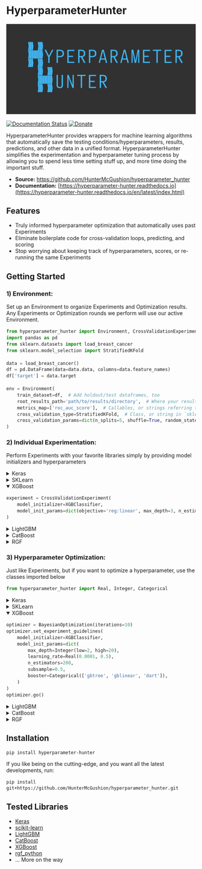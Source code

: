 HyperparameterHunter
====================

![HyperparameterHunter Overview](docs/media/overview.gif)

[![Documentation Status](https://readthedocs.org/projects/hyperparameter-hunter/badge/?version=latest)](https://hyperparameter-hunter.readthedocs.io/en/latest/?badge=latest)
[![Donate](https://img.shields.io/badge/Donate-PayPal-green.svg)](https://www.paypal.com/cgi-bin/webscr?cmd=_s-xclick&hosted_button_id=Q3EX3PQUV256G)

HyperparameterHunter provides wrappers for machine learning algorithms that
automatically save the testing conditions/hyperparameters, results, predictions, and
other data in a unified format. HyperparameterHunter simplifies the experimentation and hyperparameter
tuning process by allowing you to spend less time setting stuff up, and more time
doing the important stuff.

* **Source:** https://github.com/HunterMcGushion/hyperparameter_hunter
* **Documentation:** [https://hyperparameter-hunter.readthedocs.io](https://hyperparameter-hunter.readthedocs.io/en/latest/index.html)

Features
--------
* Truly informed hyperparameter optimization that automatically uses past Experiments
* Eliminate boilerplate code for cross-validation loops, predicting, and scoring
* Stop worrying about keeping track of hyperparameters, scores, or re-running the same Experiments

Getting Started
---------------

### 1) Environment:

Set up an Environment to organize Experiments and Optimization results.
<br>
Any Experiments or Optimization rounds we perform will use our active Environment.

```python
from hyperparameter_hunter import Environment, CrossValidationExperiment
import pandas as pd
from sklearn.datasets import load_breast_cancer
from sklearn.model_selection import StratifiedKFold

data = load_breast_cancer()
df = pd.DataFrame(data=data.data, columns=data.feature_names)
df['target'] = data.target

env = Environment(
	train_dataset=df,  # Add holdout/test dataframes, too
	root_results_path='path/to/results/directory',  # Where your result files will go
	metrics_map=['roc_auc_score'],  # Callables, or strings referring to `sklearn.metrics`
	cross_validation_type=StratifiedKFold,  # Class, or string in `sklearn.model_selection`
	cross_validation_params=dict(n_splits=5, shuffle=True, random_state=32)
)
```

### 2) Individual Experimentation:

Perform Experiments with your favorite libraries simply by providing model initializers and hyperparameters
<!-- Keras -->
<details>
<summary>Keras</summary>

```python
# Same format used by `keras.wrappers.scikit_learn`. Nothing new to learn
def build_fn(input_shape):  # `input_shape` calculated for you
    model = Sequential([
        Dense(100, kernel_initializer='uniform', input_shape=input_shape, activation='relu'),
        Dropout(0.5),
		Dense(1, kernel_initializer='uniform', activation='sigmoid'),
    ])  # All layer arguments saved (whether explicit or Keras default) for future use
    model.compile(optimizer='adam', loss='binary_crossentropy', metrics=['accuracy'])
    return model

experiment = CrossValidationExperiment(
	model_initializer=KerasClassifier,
    model_init_params=build_fn,  # We interpret your build_fn to save hyperparameters in a useful, readable format
    model_extra_params=dict(
		callbacks=[ReduceLROnPlateau(patience=5)],  # Use Keras callbacks
        batch_size=32, epochs=10, verbose=0  # Fit/predict arguments
    )
)
```
</details>
<!-- SKLearn -->
<details>
<summary>SKLearn</summary>

```python
experiment = CrossValidationExperiment(
	model_initializer=LinearSVC,  # (Or any of the dozens of other SK-Learn algorithms)
	model_init_params=dict(penalty='l1', C=0.9)  # Default values used and recorded for kwargs not given
)
```
</details>
<!-- XGBoost -->
<details open>
<summary>XGBoost</summary>

```python
experiment = CrossValidationExperiment(
	model_initializer=XGBClassifier,
	model_init_params=dict(objective='reg:linear', max_depth=3, n_estimators=100, subsample=0.5)
)
```
</details>
<!-- LightGBM -->
<details>
<summary>LightGBM</summary>

```python
experiment = CrossValidationExperiment(
	model_initializer=LGBMClassifier,
	model_init_params=dict(boosting_type='gbdt', num_leaves=31, max_depth=-1, min_child_samples=5, subsample=0.5)
)
```
</details>
<!-- CatBoost -->
<details>
<summary>CatBoost</summary>

```python
experiment = CrossValidationExperiment(
	model_initializer=CatboostClassifier,
	model_init_params=dict(iterations=500, learning_rate=0.01, depth=7, allow_writing_files=False),
	model_extra_params=dict(fit=dict(verbose=True))  # Send kwargs to `fit` and other extra methods
)
```
</details>
<!-- RGF -->
<details>
<summary>RGF</summary>

```python
experiment = CrossValidationExperiment(
	model_initializer=RGFClassifier,
	model_init_params=dict(max_leaf=1000, algorithm='RGF', min_samples_leaf=10)
)
```
</details>

### 3) Hyperparameter Optimization:

Just like Experiments, but if you want to optimize a hyperparameter, use the classes imported below

```python
from hyperparameter_hunter import Real, Integer, Categorical
```

<!-- Keras -->
<details>
<summary>Keras</summary>

```python
def build_fn(input_shape):
	model = Sequential([
		Dense(Integer(50, 150), input_shape=input_shape, activation='relu'),
		Dropout(Real(0.2, 0.7)),
		Dense(1, activation=Categorical(['sigmoid', 'softmax'])),
	])
	model.compile(
		optimizer=Categorical(['adam', 'rmsprop', 'sgd', 'adadelta']),
		loss='binary_crossentropy', metrics=['accuracy'],
	)
	return model

optimizer = RandomForestOptimization(iterations=7)
optimizer.set_experiment_guidelines(
	model_initializer=KerasClassifier,
	model_init_params=build_fn,
	model_extra_params=dict(
		callbacks=[ReduceLROnPlateau(patience=Integer(5, 10))],
		batch_size=Categorical([32, 64]),
		epochs=10, verbose=0
	)
)
optimizer.go()
```
</details>
<!-- SKLearn -->
<details>
<summary>SKLearn</summary>

```python
optimizer = DummySearch(iterations=42)
optimizer.set_experiment_guidelines(
	model_initializer=AdaBoostClassifier,  # (Or any of the dozens of other SKLearn algorithms)
	model_init_params=dict(
		n_estimators=Integer(75, 150),
		learning_rate=Real(0.8, 1.3),
		algorithm='SAMME.R'
	)
)
optimizer.go()
```
</details>
<!-- XGBoost -->
<details open>
<summary>XGBoost</summary>

```python
optimizer = BayesianOptimization(iterations=10)
optimizer.set_experiment_guidelines(
	model_initializer=XGBClassifier,
	model_init_params=dict(
		max_depth=Integer(low=2, high=20),
		learning_rate=Real(0.0001, 0.5),
		n_estimators=200,
		subsample=0.5,
		booster=Categorical(['gbtree', 'gblinear', 'dart']),
	)
)
optimizer.go()
```
</details>
<!-- LightGBM -->
<details>
<summary>LightGBM</summary>

```python
optimizer = BayesianOptimization(iterations=100)
optimizer.set_experiment_guidelines(
	model_initializer=LGBMClassifier,
	model_init_params=dict(
		boosting_type=Categorical(['gbdt', 'dart']),
		num_leaves=Integer(5, 20),
		max_depth=-1,
		min_child_samples=5,
		subsample=0.5
	)
)
optimizer.go()
```
</details>
<!-- CatBoost -->
<details>
<summary>CatBoost</summary>

```python
optimizer = GradientBoostedRegressionTreeOptimization(iterations=32)
optimizer.set_experiment_guidelines(
	model_initializer=CatBoostClassifier,
	model_init_params=dict(
		iterations=100,
		eval_metric=Categorical(['Logloss', 'Accuracy', 'AUC']),
		learning_rate=Real(low=0.0001, high=0.5),
		depth=Integer(4, 7),
		allow_writing_files=False
	)
)
optimizer.go()
```
</details>
<!-- RGF -->
<details>
<summary>RGF</summary>

```python
optimizer = ExtraTreesOptimization(iterations=10)
optimizer.set_experiment_guidelines(
	model_initializer=RGFClassifier,
	model_init_params=dict(
		max_leaf=1000,
		algorithm=Categorical(['RGF', 'RGF_Opt', 'RGF_Sib']),
		l2=Real(0.01, 0.3),
		normalize=Categorical([True, False]),
		learning_rate=Real(0.3, 0.7),
		loss=Categorical(['LS', 'Expo', 'Log', 'Abs'])
	)
)
optimizer.go()
```
</details>

Installation
------------

```
pip install hyperparameter-hunter
```

If you like being on the cutting-edge, and you want all the latest developments, run:

```
pip install git+https://github.com/HunterMcGushion/hyperparameter_hunter.git
```

Tested Libraries
----------------
* [Keras](https://github.com/HunterMcGushion/hyperparameter_hunter/blob/master/examples/keras_example.py)
* [scikit-learn](https://github.com/HunterMcGushion/hyperparameter_hunter/blob/master/examples/sklearn_example.py)
* [LightGBM](https://github.com/HunterMcGushion/hyperparameter_hunter/blob/master/examples/lightgbm_example.py)
* [CatBoost](https://github.com/HunterMcGushion/hyperparameter_hunter/blob/master/examples/catboost_example.py)
* [XGBoost](https://github.com/HunterMcGushion/hyperparameter_hunter/blob/master/examples/simple_example.py)
* [rgf_python](https://github.com/HunterMcGushion/hyperparameter_hunter/blob/master/examples/rgf_example.py)
* ... More on the way
